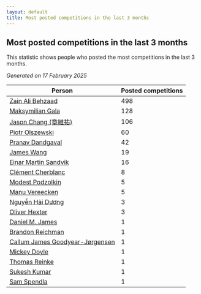 ```yaml
---
layout: default
title: Most posted competitions in the last 3 months
---
```

## Most posted competitions in the last 3 months
This statistic shows people who posted the most competitions in the last 3 months.

*Generated on 17 February 2025*

| Person | Posted competitions |
| --- | --- |
| [Zain Ali Behzaad](https://www.worldcubeassociation.org/persons/2019BEHZ01) | 498 |
| [Maksymilian Gala](https://www.worldcubeassociation.org/persons/2022GALA01) | 128 |
| [Jason Chang (章維祐)](https://www.worldcubeassociation.org/persons/2023CHAN15) | 106 |
| [Piotr Olszewski](https://www.worldcubeassociation.org/persons/2013OLSZ02) | 60 |
| [Pranav Dandgaval](https://www.worldcubeassociation.org/persons/2017DAND01) | 42 |
| [James Wang](https://www.worldcubeassociation.org/persons/2015WANG87) | 19 |
| [Einar Martin Sandvik](https://www.worldcubeassociation.org/persons/2018SAND22) | 16 |
| [Clément Cherblanc](https://www.worldcubeassociation.org/persons/2014CHER05) | 8 |
| [Modest Podzolkin](https://www.worldcubeassociation.org/persons/2017PODZ01) | 5 |
| [Manu Vereecken](https://www.worldcubeassociation.org/persons/2010VERE01) | 5 |
| [Nguyễn Hải Dương](https://www.worldcubeassociation.org/persons/2018DUON07) | 3 |
| [Oliver Hexter](https://www.worldcubeassociation.org/persons/2022HEXT01) | 3 |
| [Daniel M. James](https://www.worldcubeassociation.org/persons/2012JAME04) | 1 |
| [Brandon Reichman](https://www.worldcubeassociation.org/persons/2015REIC02) | 1 |
| [Callum James Goodyear-Jørgensen](https://www.worldcubeassociation.org/persons/2012GOOD02) | 1 |
| [Mickey Doyle](https://www.worldcubeassociation.org/persons/2021DOYL02) | 1 |
| [Thomas Reinke](https://www.worldcubeassociation.org/persons/2018REIN04) | 1 |
| [Sukesh Kumar](https://www.worldcubeassociation.org/persons/2017KUMA30) | 1 |
| [Sam Spendla](https://www.worldcubeassociation.org/persons/2015SPEN01) | 1 |
